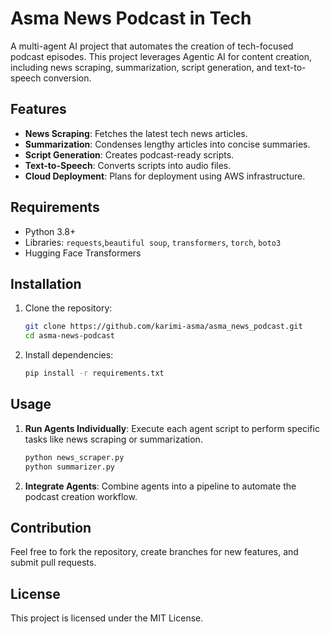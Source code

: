 # Asma News Podcast in Tech

A multi-agent AI project that automates the creation of tech-focused podcast episodes. This project leverages Agentic AI for content creation, including news scraping, summarization, script generation, and text-to-speech conversion.

## Features

- **News Scraping**: Fetches the latest tech news articles.
- **Summarization**: Condenses lengthy articles into concise summaries.
- **Script Generation**: Creates podcast-ready scripts.
- **Text-to-Speech**: Converts scripts into audio files.
- **Cloud Deployment**: Plans for deployment using AWS infrastructure.

## Requirements

- Python 3.8+
- Libraries: `requests`,`beautiful soup`, `transformers`, `torch`, `boto3`
- Hugging Face Transformers

## Installation

1. Clone the repository:
   ```bash
   git clone https://github.com/karimi-asma/asma_news_podcast.git
   cd asma-news-podcast
   ```

2. Install dependencies:
   ```bash
   pip install -r requirements.txt
   ```

## Usage

1. **Run Agents Individually**:
   Execute each agent script to perform specific tasks like news scraping or summarization.
   ```bash
   python news_scraper.py
   python summarizer.py
   ```

2. **Integrate Agents**:
   Combine agents into a pipeline to automate the podcast creation workflow.

## Contribution

Feel free to fork the repository, create branches for new features, and submit pull requests.

## License
This project is licensed under the MIT License.

